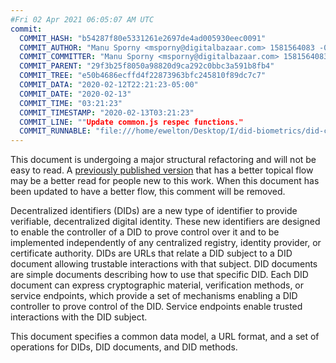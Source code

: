 ```yaml
---
#Fri 02 Apr 2021 06:05:07 AM UTC
commit:
  COMMIT_HASH: "b54287f80e5331261e2697de4ad005930eec0091"
  COMMIT_AUTHOR: "Manu Sporny <msporny@digitalbazaar.com> 1581564083 -0500"
  COMMIT_COMMITTER: "Manu Sporny <msporny@digitalbazaar.com> 1581564083 -0500"
  COMMIT_PARENT: "29f3b25f8050a98820d9ca292c0bbc3a591b8fb4"
  COMMIT_TREE: "e50b4686ecffd4f22873963bfc245810f89dc7c7"
  COMMIT_DATA: "2020-02-12T22:21:23-05:00"
  COMMIT_DATE: "2020-02-13"
  COMMIT_TIME: "03:21:23"
  COMMIT_TIMESTAMP: "2020-02-13T03:21:23"
  COMMIT_LINE: ""Update common.js respec functions."
  COMMIT_RUNNABLE: "file:///home/ewelton/Desktop/I/did-biometrics/did-core-dataset/analysis/gitinfo/b54287f80e5331261e2697de4ad005930eec0091/snapshot/index.html"
---
```


<section id="abstract">
<p class="issue">
This document is undergoing a major structural refactoring and will not be easy
to read. A <a href="https://www.w3.org/TR/2019/WD-did-core-20191209/">previously
published version</a> that has a better topical flow may be a better read for
people new to this work. When this document has been updated to have a
better flow, this comment will be removed.
    </p>
<p>
<a>Decentralized identifiers</a> (DIDs) are a new type of identifier to
provide verifiable, decentralized digital identity. These new identifiers are
designed to enable the controller of a <a>DID</a> to prove control over
it and to be implemented independently of any centralized registry, identity
provider, or certificate authority. <a>DIDs</a> are URLs that relate a
<a>DID subject</a> to a <a>DID document</a> allowing trustable interactions with
that subject. <a>DID documents</a> are simple documents describing how to use
that specific <a>DID</a>. Each <a>DID document</a> can express cryptographic
material, verification methods, or <a>service endpoints</a>, which provide a
set of mechanisms enabling a <a>DID controller</a> to prove control of the
<a>DID</a>. <a>Service endpoints</a> enable trusted interactions with the
<a>DID subject</a>.
    </p>
<p>
This document specifies a common data model, a URL format, and a set of
operations for <a>DIDs</a>, <a>DID documents</a>, and <a>DID methods</a>.
    </p>
</section>
